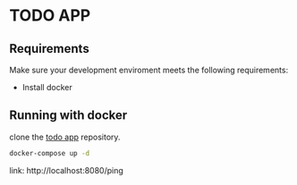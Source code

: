 # TODO APP

## Requirements
Make sure your development enviroment meets the following requirements:

* Install docker

## Running with docker

clone the [todo app](git@github.com:giangnt-3150/todo-app-golang.git) repository.

```sh
docker-compose up -d
```

link: http://localhost:8080/ping
